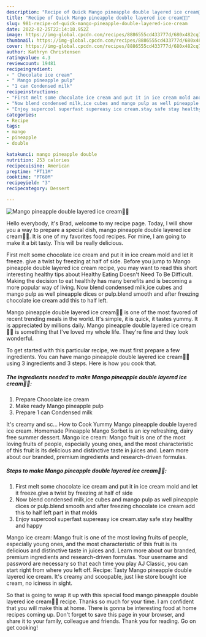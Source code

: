 ```yaml
---
description: "Recipe of Quick Mango pineapple double layered ice cream🍦🍦"
title: "Recipe of Quick Mango pineapple double layered ice cream🍦🍦"
slug: 981-recipe-of-quick-mango-pineapple-double-layered-ice-cream
date: 2022-02-25T22:14:18.952Z
image: https://img-global.cpcdn.com/recipes/8886555cd433777d/680x482cq70/mango-pineapple-double-layered-ice-cream-recipe-main-photo.jpg
thumbnail: https://img-global.cpcdn.com/recipes/8886555cd433777d/680x482cq70/mango-pineapple-double-layered-ice-cream-recipe-main-photo.jpg
cover: https://img-global.cpcdn.com/recipes/8886555cd433777d/680x482cq70/mango-pineapple-double-layered-ice-cream-recipe-main-photo.jpg
author: Kathryn Christensen
ratingvalue: 4.3
reviewcount: 19481
recipeingredient:
- " Chocolate ice cream"
- " Mango pineapple pulp"
- "1 can Condensed milk"
recipeinstructions:
- "First melt some chocolate ice cream and put it in ice cream mold and let it freeze.give a twist by freezing at half of side"
- "Now blend condensed milk,ice cubes and mango pulp as well pineapple dices or pulp.blend smooth and after freezing chocolate ice cream add this to half left part in that molds"
- "Enjoy supercool superfast supereasy ice cream.stay safe stay healthy and happy"
categories:
- Recipe
tags:
- mango
- pineapple
- double

katakunci: mango pineapple double 
nutrition: 253 calories
recipecuisine: American
preptime: "PT11M"
cooktime: "PT60M"
recipeyield: "3"
recipecategory: Dessert

---
```



![Mango pineapple double layered ice cream🍦🍦](https://img-global.cpcdn.com/recipes/8886555cd433777d/680x482cq70/mango-pineapple-double-layered-ice-cream-recipe-main-photo.jpg)

Hello everybody, it's Brad, welcome to my recipe page. Today, I will show you a way to prepare a special dish, mango pineapple double layered ice cream🍦🍦. It is one of my favorites food recipes. For mine, I am going to make it a bit tasty. This will be really delicious.

First melt some chocolate ice cream and put it in ice cream mold and let it freeze. give a twist by freezing at half of side. Before you jump to Mango pineapple double layered ice cream recipe, you may want to read this short interesting healthy tips about Healthy Eating Doesn&#39;t Need To Be Difficult. Making the decision to eat healthily has many benefits and is becoming a more popular way of living. Now blend condensed milk,ice cubes and mango pulp as well pineapple dices or pulp.blend smooth and after freezing chocolate ice cream add this to half left.

Mango pineapple double layered ice cream🍦🍦 is one of the most favored of recent trending meals in the world. It's simple, it is quick, it tastes yummy. It is appreciated by millions daily. Mango pineapple double layered ice cream🍦🍦 is something that I've loved my whole life. They're fine and they look wonderful.


To get started with this particular recipe, we must first prepare a few ingredients. You can have mango pineapple double layered ice cream🍦🍦 using 3 ingredients and 3 steps. Here is how you cook that.

<!--inarticleads1-->

##### The ingredients needed to make Mango pineapple double layered ice cream🍦🍦:

1. Prepare  Chocolate ice cream
1. Make ready  Mango pineapple pulp
1. Prepare 1 can Condensed milk


It&#39;s creamy and sc… How to Cook Yummy Mango pineapple double layered ice cream. Homemade Pineapple Mango Sorbet is an icy refreshing, dairy free summer dessert. Mango ice cream: Mango fruit is one of the most loving fruits of people, especially young ones, and the most characteristic of this fruit is its delicious and distinctive taste in juices and. Learn more about our branded, premium ingredients and research-driven formulas. 

<!--inarticleads2-->

##### Steps to make Mango pineapple double layered ice cream🍦🍦:

1. First melt some chocolate ice cream and put it in ice cream mold and let it freeze.give a twist by freezing at half of side
1. Now blend condensed milk,ice cubes and mango pulp as well pineapple dices or pulp.blend smooth and after freezing chocolate ice cream add this to half left part in that molds
1. Enjoy supercool superfast supereasy ice cream.stay safe stay healthy and happy


Mango ice cream: Mango fruit is one of the most loving fruits of people, especially young ones, and the most characteristic of this fruit is its delicious and distinctive taste in juices and. Learn more about our branded, premium ingredients and research-driven formulas. Your username and password are necessary so that each time you play AJ Classic, you can start right from where you left off. Recipe: Tasty Mango pineapple double layered ice cream. It&#39;s creamy and scoopable, just like store bought ice cream, no iciness in sight. 

So that is going to wrap it up with this special food mango pineapple double layered ice cream🍦🍦 recipe. Thanks so much for your time. I am confident that you will make this at home. There is gonna be interesting food at home recipes coming up. Don't forget to save this page in your browser, and share it to your family, colleague and friends. Thank you for reading. Go on get cooking!
